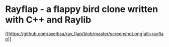 # Rayflap - a flappy bird clone written with C++ and Raylib

[[https://github.com/axelbsa/ray_flap/blob/master/screenshot.png|alt=rayflap]]
